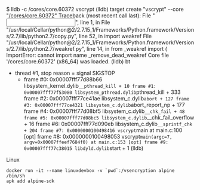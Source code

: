 $ lldb -c /cores/core.60372 vscrypt
(lldb) target create "vscrypt" --core "/cores/core.60372"
Traceback (most recent call last):
  File "<input>", line 1, in <module>
  File "/usr/local/Cellar/python@2/2.7.15_1/Frameworks/Python.framework/Versions/2.7/lib/python2.7/copy.py", line 52, in <module>
    import weakref
  File "/usr/local/Cellar/python@2/2.7.15_1/Frameworks/Python.framework/Versions/2.7/lib/python2.7/weakref.py", line 14, in <module>
    from _weakref import (
ImportError: cannot import name _remove_dead_weakref
Core file '/cores/core.60372' (x86_64) was loaded.
(lldb) bt
* thread #1, stop reason = signal SIGSTOP
  * frame #0: 0x00007fff77d88b66 libsystem_kernel.dylib`__pthread_kill + 10
    frame #1: 0x00007fff77f53080 libsystem_pthread.dylib`pthread_kill + 333
    frame #2: 0x00007fff77ce41ae libsystem_c.dylib`abort + 127
    frame #3: 0x00007fff77ce4321 libsystem_c.dylib`abort_report_np + 177
    frame #4: 0x00007fff77d08bf5 libsystem_c.dylib`__chk_fail + 48
    frame #5: 0x00007fff77d08bc5 libsystem_c.dylib`__chk_fail_overflow + 16
    frame #6: 0x00007fff77d090eb libsystem_c.dylib`__sprintf_chk + 204
    frame #7: 0x0000000100498416 vscrypt`main at main.c:100 [opt]
    frame #8: 0x0000000100498053 vscrypt`main(argc=7, argv=0x00007ffeef7684f0) at main.c:153 [opt]
    frame #9: 0x00007fff77c38015 libdyld.dylib`start + 1
(lldb)


Linux

	docker run -it --name linuxdevbox -v `pwd`:/vsencryption alpine /bin/sh
	apk add alpine-sdk

